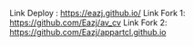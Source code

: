 Link Deploy : https://eazj.github.io/
Link Fork 1: https://github.com/Eazj/av_cv
Link Fork 2: https://github.com/Eazj/appartcl.github.io
